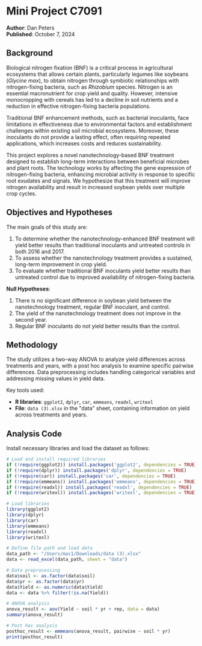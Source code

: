 # Mini Project C7091

**Author**: Dan Peters  
**Published**: October 7, 2024

## Background

Biological nitrogen fixation (BNF) is a critical process in agricultural ecosystems that allows certain plants, particularly legumes like soybeans (*Glycine max*), to obtain nitrogen through symbiotic relationships with nitrogen-fixing bacteria, such as *Rhizobium* species. Nitrogen is an essential macronutrient for crop yield and quality. However, intensive monocropping with cereals has led to a decline in soil nutrients and a reduction in effective nitrogen-fixing bacteria populations.

Traditional BNF enhancement methods, such as bacterial inoculants, face limitations in effectiveness due to environmental factors and establishment challenges within existing soil microbial ecosystems. Moreover, these inoculants do not provide a lasting effect, often requiring repeated applications, which increases costs and reduces sustainability.

This project explores a novel nanotechnology-based BNF treatment designed to establish long-term interactions between beneficial microbes and plant roots. The technology works by affecting the gene expression of nitrogen-fixing bacteria, enhancing microbial activity in response to specific root exudates and signals. We hypothesize that this treatment will improve nitrogen availability and result in increased soybean yields over multiple crop cycles.

## Objectives and Hypotheses

The main goals of this study are:
1. To determine whether the nanotechnology-enhanced BNF treatment will yield better results than traditional inoculants and untreated controls in both 2016 and 2017.
2. To assess whether the nanotechnology treatment provides a sustained, long-term improvement in crop yield.
3. To evaluate whether traditional BNF inoculants yield better results than untreated control due to improved availability of nitrogen-fixing bacteria.

**Null Hypotheses**:
1. There is no significant difference in soybean yield between the nanotechnology treatment, regular BNF inoculant, and control.
2. The yield of the nanotechnology treatment does not improve in the second year.
3. Regular BNF inoculants do not yield better results than the control.

## Methodology

The study utilizes a two-way ANOVA to analyze yield differences across treatments and years, with a post hoc analysis to examine specific pairwise differences. Data preprocessing includes handling categorical variables and addressing missing values in yield data.

Key tools used:
- **R libraries**: `ggplot2`, `dplyr`, `car`, `emmeans`, `readxl`, `writexl`
- **File**: `data (3).xlsx` in the "data" sheet, containing information on yield across treatments and years.

## Analysis Code

Install necessary libraries and load the dataset as follows:

```r
# Load and install required libraries
if (!require(ggplot2)) install.packages('ggplot2', dependencies = TRUE)
if (!require(dplyr)) install.packages('dplyr', dependencies = TRUE)
if (!require(car)) install.packages('car', dependencies = TRUE)
if (!require(emmeans)) install.packages('emmeans', dependencies = TRUE)
if (!require(readxl)) install.packages('readxl', dependencies = TRUE)
if (!require(writexl)) install.packages('writexl', dependencies = TRUE)

# Load libraries
library(ggplot2)
library(dplyr)
library(car)
library(emmeans)
library(readxl)
library(writexl)

# Define file path and load data
data_path <- "/Users/mac1/Downloads/data (3).xlsx"
data <- read_excel(data_path, sheet = "data")

# Data preprocessing
data$soil <- as.factor(data$soil)
data$yr <- as.factor(data$yr)
data$Yield <- as.numeric(data$Yield)
data <- data %>% filter(!is.na(Yield))

# ANOVA analysis
anova_result <- aov(Yield ~ soil * yr + rep, data = data)
summary(anova_result)

# Post hoc analysis
posthoc_result <- emmeans(anova_result, pairwise ~ soil * yr)
print(posthoc_result)

